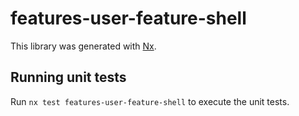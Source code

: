 # features-user-feature-shell

This library was generated with [Nx](https://nx.dev).

## Running unit tests

Run `nx test features-user-feature-shell` to execute the unit tests.
